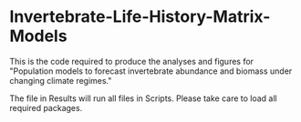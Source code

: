 # Invertebrate-Life-History-Matrix-Models

This is the code required to produce the analyses and figures for "Population models to forecast invertebrate abundance and biomass under changing climate regimes."

The file in Results will run all files in Scripts. Please take care to load all required packages. 
